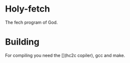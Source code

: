 # Holy-fetch
The fech program of God.

# Building
For compiling you need the [](hc2c copiler), gcc and make.
